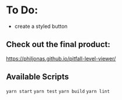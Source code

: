 # To Do:
- create a styled button

## Check out the final product:
https://philjonas.github.io/pitfall-level-viewer/

## Available Scripts
`yarn start` `yarn test` `yarn build` `yarn lint`